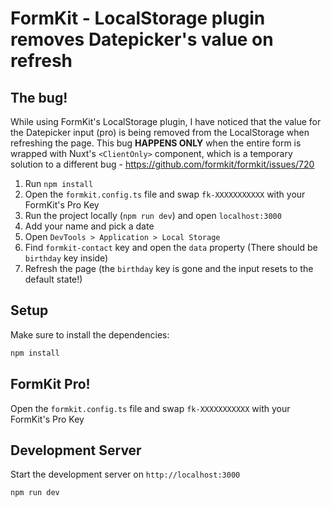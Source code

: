 # FormKit - LocalStorage plugin removes Datepicker's value on refresh

## The bug!

While using FormKit's LocalStorage plugin, I have noticed that the value for the Datepicker input (pro) is being removed from the LocalStorage when refreshing the page. This bug **HAPPENS ONLY** when the entire form is wrapped with Nuxt's `<ClientOnly>` component, which is a temporary solution to a different bug - https://github.com/formkit/formkit/issues/720

1. Run `npm install`
2. Open the `formkit.config.ts` file and swap `fk-XXXXXXXXXXX` with your FormKit's Pro Key
3. Run the project locally (`npm run dev`) and open `localhost:3000`
4. Add your name and pick a date
5. Open `DevTools > Application > Local Storage`
6. Find `formkit-contact` key and open the `data` property (There should be `birthday` key inside)
7. Refresh the page (the `birthday` key is gone and the input resets to the default state!)

## Setup

Make sure to install the dependencies:

```bash
npm install
```

## FormKit Pro!

Open the `formkit.config.ts` file and swap `fk-XXXXXXXXXXX` with your FormKit's Pro Key

## Development Server

Start the development server on `http://localhost:3000`

```bash
npm run dev
```

